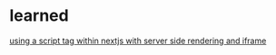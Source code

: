 # learned
[using a script tag within nextjs with server side rendering and iframe](https://annacoding.com/article/5U6rDjIdpagTONVmbssSSn)